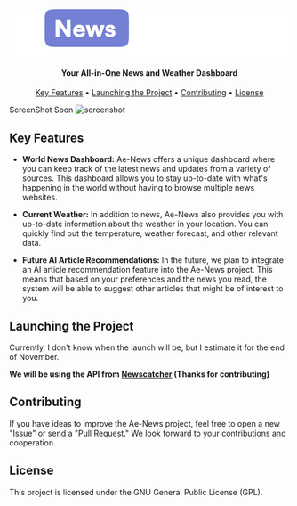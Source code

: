 <div style="text-align: center;">
  <img src=".github/Group-39.png" style="display: block; margin: 0 auto;">
</div>

<h4 align="center">Your All-in-One News and Weather Dashboard</h4>

<p align="center">
  <a href="#key-features">Key Features</a> •
  <a href="#launching-the-project">Launching the Project</a> •
  <a href="#contributing">Contributing</a> •
  <a href="#license">License</a>
</p>

<span> ScreenShot Soon
![screenshot](https://yourdomain.com/ae-news-screenshot.png)
</span>
## Key Features
- **World News Dashboard:** Ae-News offers a unique dashboard where you can keep track of the latest news and updates from a variety of sources. This dashboard allows you to stay up-to-date with what's happening in the world without having to browse multiple news websites.

- **Current Weather:** In addition to news, Ae-News also provides you with up-to-date information about the weather in your location. You can quickly find out the temperature, weather forecast, and other relevant data.

- **Future AI Article Recommendations:** In the future, we plan to integrate an AI article recommendation feature into the Ae-News project. This means that based on your preferences and the news you read, the system will be able to suggest other articles that might be of interest to you.

## Launching the Project
Currently, I don't know when the launch will be, but I estimate it for the end of November.

**We will be using the API from <a href="https://www.newscatcherapi.com/">Newscatcher</a> (Thanks for contributing)**

## Contributing
If you have ideas to improve the Ae-News project, feel free to open a new "Issue" or send a "Pull Request." We look forward to your contributions and cooperation.

## License
This project is licensed under the GNU General Public License (GPL).
